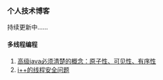 ### 个人技术博客

持续更新中……

#### 多线程编程

1. [高级java必须清楚的概念：原子性、可见性、有序性](https://github.com/toheng/JavaSatck/blob/master/atom-visible-orderly.md)
2. [i++的线程安全问题](https://github.com/toheng/JavaSatck/blob/master/i%2B%2B.md)